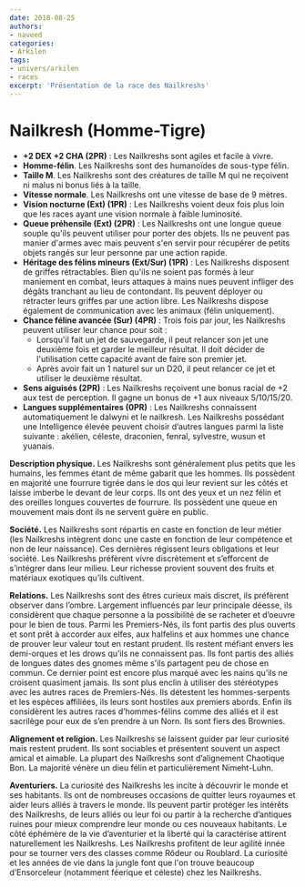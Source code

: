 ```yaml
---
date: 2018-08-25
authors:
- naveed
categories:
- Arkilen
tags:
- univers/arkilen
- races
excerpt: 'Présentation de la race des Nailkreshs'
---
```


# Nailkresh (Homme-Tigre)

- **+2 DEX +2 CHA (2PR)** : Les Nailkreshs sont agiles et facile à vivre.
- **Homme-félin**. Les Nailkreshs sont des humanoïdes de sous-type félin.
- **Taille M**. Les Nailkreshs sont des créatures de taille M qui ne reçoivent ni malus ni bonus liés à la taille.
- **Vitesse normale**. Les Nailkreshs ont une vitesse de base de 9 mètres.
- **Vision nocturne (Ext) (1PR)** : Les Nailkreshs voient deux fois plus loin que les races ayant une vision normale à faible luminosité.
- **Queue préhensile (Ext) (2PR)** : Les Nailkreshs ont une longue queue souple qu'ils peuvent utiliser pour porter des objets. Ils ne peuvent pas manier d'armes avec mais peuvent s'en servir pour récupérer de petits objets rangés sur leur personne par une action rapide.
- **Héritage des félins mineurs (Ext/Sur) (1PR)** : Les Nailkreshs disposent de griffes rétractables. Bien qu'ils ne soient pas formés à leur maniement en combat, leurs attaques à mains nues peuvent infliger des dégâts tranchant au lieu de contondant. Ils peuvent déployer ou rétracter leurs griffes par une action libre.
	Les Nailkreshs dispose également de communication avec les animaux (félin uniquement).
- **Chance féline avancée (Sur) (4PR)** : Trois fois par jour, les Nailkreshs peuvent utiliser leur chance pour soit :
    - Lorsqu'il fait un jet de sauvegarde, il peut relancer son jet une deuxième fois et garder le 	meilleur résultat. Il doit décider de l'utilisation cette capacité avant de faire son premier jet.
    - Après avoir fait un 1 naturel sur un D20, il peut relancer ce jet et utiliser le deuxième résultat. 
- **Sens aiguisés (2PR)** : Les Nailkreshs reçoivent une bonus racial de +2 aux test de perception. Il gagne un bonus de +1 aux niveaux 5/10/15/20.
- **Langues supplémentaires (0PR)** : Les Nailkreshs connaissent automatiquement le dalwyni et le nailkresh. Les Nailkreshs possédant une Intelligence élevée peuvent choisir d’autres langues parmi la liste suivante : akélien, céleste, draconien, fenral, sylvestre, wusun et yuanais.


**Description physique.** Les Nailkreshs sont généralement plus petits que les humains, les femmes étant de même gabarit que les hommes. Ils possèdent en majorité une fourrure tigrée dans le dos qui leur revient sur les côtés et laisse imberbe le devant de leur corps. Ils ont des yeux et un nez félin et des oreilles longues couvertes de fourrure. Ils possèdent une queue en mouvement mais dont ils ne servent guère en public.

**Société.** Les Nailkreshs sont répartis en caste en fonction de leur métier (les Nailkreshs intègrent donc une caste en fonction de leur compétence et non de leur naissance). Ces dernières régissent leurs obligations et leur société. Les Nailkreshs préfèrent vivre discrètement et s’efforcent de s’intégrer dans leur milieu. Leur richesse provient souvent des fruits et matériaux exotiques qu’ils cultivent.

**Relations.** Les Nailkreshs sont des êtres curieux mais discret, ils préfèrent observer dans l’ombre. Largement influencés par leur principale déesse, ils considèrent que chaque personne a la possibilité de se racheter et d’oeuvre pour le bien de tous. Parmi les Premiers-Nés, ils font partis des plus ouverts et sont prêt à accorder aux elfes, aux halfelins et aux hommes une chance de prouver leur valeur tout en restant prudent. Ils restent méfiant envers les demi-orques et les drows qu’ils ne connaissent pas. Ils font partis des alliés de longues dates des gnomes même s'ils partagent peu de chose en commun. Ce dernier point est encore plus marqué avec les nains qu’ils ne croisent quasiment jamais. Ils sont plus enclin à utiliser des stéréotypes avec les autres races de Premiers-Nés. Ils détestent les hommes-serpents et les espèces affiliées, ils leurs sont hostiles aux premiers abords. Enfin ils considèrent les autres races d’hommes-félins comme des alliés et il est sacrilège pour eux de s’en prendre à un Norn. Ils sont fiers des Brownies.

**Alignement et religion.** Les Nailkreshs se laissent guider par leur curiosité mais restent prudent. Ils sont sociables et présentent souvent un aspect amical et aimable. La plupart des Nailkreshs sont d’alignement Chaotique Bon. La majorité vénère un dieu félin et particulièrement Nimeht-Luhn.

**Aventuriers.** La curiosité des Nailkreshs les incite à découvrir le monde et ses habitants. Ils ont de nombreuses occasions de quitter leurs royaumes et aider leurs alliés à travers le monde. Ils peuvent partir protéger les intérêts des Nailkreshs, de leurs alliés ou leur foi ou partir à la recherche d’antiques ruines pour mieux comprendre leur monde ou ces nouveaux habitants. Le côté éphémère de la vie d’aventurier et la liberté qui la caractérise attirent naturellement les Nailkreshs. Les Nailkreshs profitent de leur agilité innée pour se tourner vers des classes comme Rôdeur ou Roublard. La curiosité et les années de vie dans la jungle font que l'on trouve beaucoup d’Ensorceleur (notamment féerique et céleste) chez les Nailkreshs.

